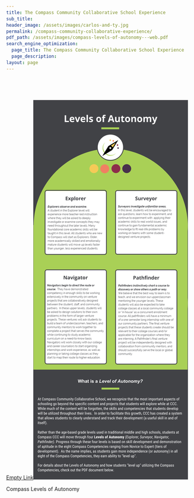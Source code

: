 ```yaml
---
title: The Compass Community Collaborative School Experience
sub_title:
header_image: /assets/images/carlos-and-ty.jpg
permalink: /compass-community-collaborative-experience/
pdf_path: /assets/images/compass-levels-of-autonomy---web.pdf
search_engine_optimization:
  page_title: The Compass Community Collaborative School Experience
  page_description:
layout: page
---
```



&nbsp;

&nbsp;

[Empty Link](__notset__)![](/assets/images/versions/fccea96b-9a5e-481f-a59e-1631ccbf4a7b-2---x----816-2000x---.png)

Compass Levels of Autonomy